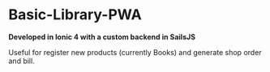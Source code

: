 # Basic-Library-PWA

**Developed in Ionic 4 with a custom backend in SailsJS**

Useful for register new products (currently Books) and generate shop order and bill.
